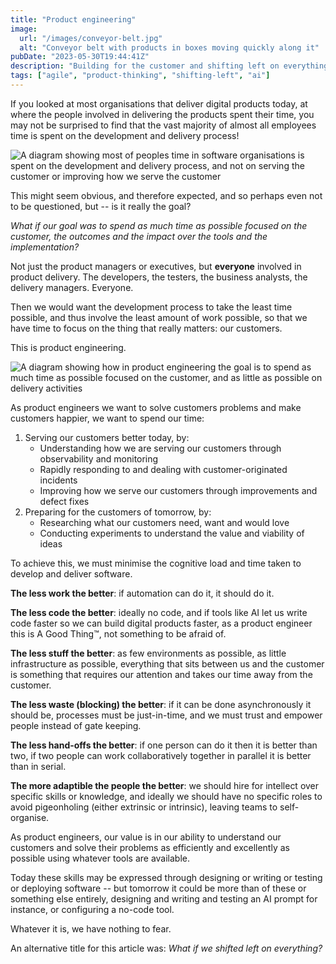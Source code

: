 ```yaml
---
title: "Product engineering"
image:
  url: "/images/conveyor-belt.jpg"
  alt: "Conveyor belt with products in boxes moving quickly along it"
pubDate: "2023-05-30T19:44:41Z"
description: "Building for the customer and shifting left on everything."
tags: ["agile", "product-thinking", "shifting-left", "ai"]
---
```


If you looked at most organisations that deliver digital products today, at where the people involved in delivering the products spent their time, you may not be surprised to find that the vast majority of almost all employees time is spent on the development and delivery process!

![A diagram showing most of peoples time in software organisations is spent on the development and delivery process, and not on serving the customer or improving how we serve the customer](/images/product-engineering-current-state.png)

This might seem obvious, and therefore expected, and so perhaps even not to be questioned, but -- is it really the goal?

_What if our goal was to spend as much time as possible focused on the customer, the outcomes and the impact over the tools and the implementation?_

Not just the product managers or executives, but **everyone** involved in product delivery. The developers, the testers, the business analysts, the delivery managers. Everyone.

Then we would want the development process to take the least time possible, and thus involve the least amount of work possible, so that we have time to focus on the thing that really matters: our customers.

This is product engineering.

![A diagram showing how in product engineering the goal is to spend as much time as possible focused on the customer, and as little as possible on delivery activities](/images/product-engineering-goal.png)

As product engineers we want to solve customers problems and make customers happier, we want to spend our time:

1. Serving our customers better today, by:
   - Understanding how we are serving our customers through observability and monitoring
   - Rapidly responding to and dealing with customer-originated incidents
   - Improving how we serve our customers through improvements and defect fixes
2. Preparing for the customers of tomorrow, by:
   - Researching what our customers need, want and would love
   - Conducting experiments to understand the value and viability of ideas

To achieve this, we must minimise the cognitive load and time taken to develop and deliver software.

**The less work the better**: if automation can do it, it should do it.

**The less code the better**: ideally no code, and if tools like AI let us write code faster so we can build digital products faster, as a product engineer this is A Good Thing™, not something to be afraid of.

**The less stuff the better**: as few environments as possible, as little infrastructure as possible, everything that sits between us and the customer is something that requires our attention and takes our time away from the customer.

**The less waste (blocking) the better**: if it can be done asynchronously it should be, processes must be just-in-time, and we must trust and empower people instead of gate keeping.

**The less hand-offs the better**: if one person can do it then it is better than two, if two people can work collaboratively together in parallel it is better than in serial.

**The more adaptible the people the better**: we should hire for intellect over specific skills or knowledge, and ideally we should have no specific roles to avoid pigeonholing (either extrinsic or intrinsic), leaving teams to self-organise.

As product engineers, our value is in our ability to understand our customers and solve their problems as efficiently and excellently as possible using whatever tools are available.

Today these skills may be expressed through designing or writing or testing or deploying software -- but tomorrow it could be more than of these or something else entirely, designing and writing and testing an AI prompt for instance, or configuring a no-code tool.

Whatever it is, we have nothing to fear.

An alternative title for this article was: _What if we shifted left on everything?_
